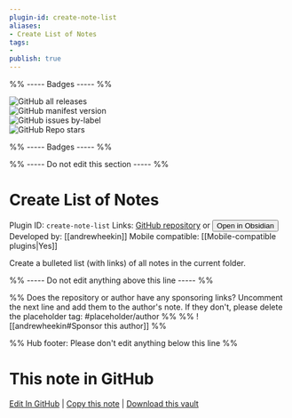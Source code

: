 ```yaml
---
plugin-id: create-note-list
aliases:
- Create List of Notes
tags: 
- 
publish: true
---
```


%% ----- Badges ----- %%

![GitHub all releases](https://img.shields.io/github/downloads/andrewheekin/obsidian-create-note-list/total?color=573E7A&logo=github&style=for-the-badge)   
![GitHub manifest version](https://img.shields.io/github/manifest-json/v/andrewheekin/obsidian-create-note-list?color=573E7A&logo=github&style=for-the-badge)   
![GitHub issues by-label](https://img.shields.io/github/issues/andrewheekin/obsidian-create-note-list/help%20wanted?color=573E7A&logo=github&style=for-the-badge)   
![GitHub Repo stars](https://img.shields.io/github/stars/andrewheekin/obsidian-create-note-list?color=573E7A&logo=github&style=for-the-badge)

%% ----- Badges ----- %%

%% ----- Do not edit this section ----- %%

# Create List of Notes

Plugin ID: `create-note-list`
Links: [GitHub repository](https://github.com/andrewheekin/obsidian-create-note-list) or [<button id=HH>Open in Obsidian</button>](obsidian://show-plugin?id=create-note-list)
Developed by: [[andrewheekin]]
Mobile compatible: [[Mobile-compatible plugins|Yes]]

Create a bulleted list (with links) of all notes in the current folder.

%% ----- Do not edit anything above this line ----- %% 

%% Does the repository or author have any sponsoring links? Uncomment the next line and add them to the author's note. If they don't, please delete the placeholder tag: #placeholder/author %%
%% ![[andrewheekin#Sponsor this author]] %%

%% Hub footer: Please don't edit anything below this line %%

# This note in GitHub

<span class="git-footer">[Edit In GitHub](https://github.dev/obsidian-community/obsidian-hub/blob/main/02%20-%20Community%20Expansions/02.05%20All%20Community%20Expansions/Plugins/create-note-list.md "git-hub-edit-note") | [Copy this note](https://raw.githubusercontent.com/obsidian-community/obsidian-hub/main/02%20-%20Community%20Expansions/02.05%20All%20Community%20Expansions/Plugins/create-note-list.md "git-hub-copy-note") | [Download this vault](https://github.com/obsidian-community/obsidian-hub/archive/refs/heads/main.zip "git-hub-download-vault") </span>
